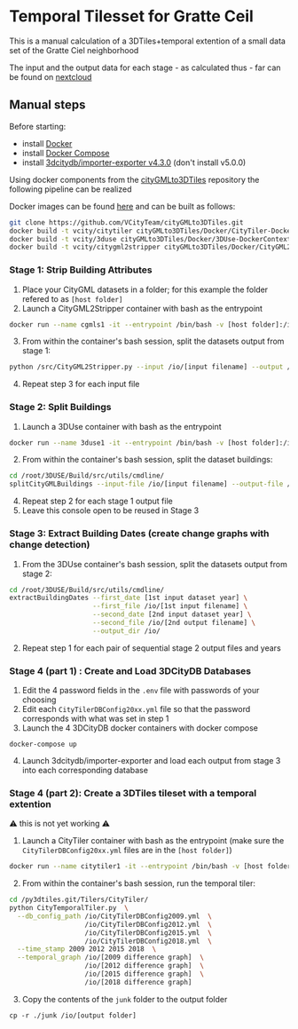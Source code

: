 # Temporal Tilesset for Gratte Ceil
This is a manual calculation of a 3DTiles+temporal extention of a small data set of the Gratte Ciel neighborhood

The input and the output data for each stage - as calculated thus - far can be found on [nextcloud](https://partage.liris.cnrs.fr/index.php/f/723258567)

## Manual steps
Before starting:
- install [Docker](https://docs.docker.com/engine/install/)
- install [Docker Compose](https://docs.docker.com/compose/install/)
- install [3dcitydb/importer-exporter v4.3.0](https://github.com/3dcitydb/importer-exporter/releases/tag/v4.3.0) (don't install v5.0.0)


Using docker components from the [cityGMLto3DTiles](https://github.com/VCityTeam/cityGMLto3DTiles) repository the following pipeline can be realized

Docker images can be found [here](https://github.com/VCityTeam/cityGMLto3DTiles/tree/master/Docker) and can be built as follows:
```bash
git clone https://github.com/VCityTeam/cityGMLto3DTiles.git
docker build -t vcity/citytiler cityGMLto3DTiles/Docker/CityTiler-DockerContext
docker build -t vcity/3duse cityGMLto3DTiles/Docker/3DUse-DockerContext
docker build -t vcity/citygml2stripper cityGMLto3DTiles/Docker/CityGML2Stripper-DockerContext
```

### Stage 1: Strip Building Attributes
1. Place your CityGML datasets in a folder; for this example the folder refered to as `[host folder]`
2. Launch a CityGML2Stripper container with bash as the entrypoint
```bash
docker run --name cgmls1 -it --entrypoint /bin/bash -v [host folder]:/io vcity/citygml2stripper
```
3. From within the container's bash session, split the datasets output from stage 1:
```bash
python /src/CityGML2Stripper.py --input /io/[input filename] --output /io/[output filename] --remove-building-parts
```
4. Repeat step 3 for each input file

### Stage 2: Split Buildings
1. Launch a 3DUse container with bash as the entrypoint
```bash
docker run --name 3duse1 -it --entrypoint /bin/bash -v [host folder]:/io vcity/3duse
```
2. From within the container's bash session, split the dataset buildings:
```bash
cd /root/3DUSE/Build/src/utils/cmdline/
splitCityGMLBuildings --input-file /io/[input filename] --output-file /io/[output filename]
```
4. Repeat step 2 for each stage 1 output file
5. Leave this console open to be reused in Stage 3

### Stage 3: Extract Building Dates (create change graphs with change detection)
1. From the 3DUse container's bash session, split the datasets output from stage 2:
```bash
cd /root/3DUSE/Build/src/utils/cmdline/
extractBuildingDates --first_date [1st input dataset year] \
                     --first_file /io/[1st input filename] \
                     --second_date [2nd input dataset year] \
                     --second_file /io/[2nd output filename] \
                     --output_dir /io/
```
2. Repeat step 1 for each pair of sequential stage 2 output files and years

### Stage 4 (part 1) : Create and Load 3DCityDB Databases
1. Edit the 4 password fields in the `.env` file with passwords of your choosing
2. Edit each `CityTilerDBConfig20xx.yml` file so that the password corresponds with what was set in step 1 
3. Launch the 4 3DCityDB docker containers with docker compose
```
docker-compose up
```
4. Launch 3dcitydb/importer-exporter and load each output from stage 3 into each corresponding database 

### Stage 4 (part 2): Create a 3DTiles tileset with a temporal extention
⚠️ this is not yet working ⚠️
1. Launch a CityTiler container with bash as the entrypoint (make sure the `CityTilerDBConfig20xx.yml` files are in the `[host folder]`)
```bash
docker run --name citytiler1 -it --entrypoint /bin/bash -v [host folder]:/io vcity/citytiler
```
2. From within the container's bash session, run the temporal tiler:
```bash
cd /py3dtiles.git/Tilers/CityTiler/
python CityTemporalTiler.py  \
  --db_config_path /io/CityTilerDBConfig2009.yml  \
                   /io/CityTilerDBConfig2012.yml  \
                   /io/CityTilerDBConfig2015.yml  \
                   /io/CityTilerDBConfig2018.yml  \
  --time_stamp 2009 2012 2015 2018  \
  --temporal_graph /io/[2009 difference graph]  \
                   /io/[2012 difference graph]  \
                   /io/[2015 difference graph]  \
                   /io/[2018 difference graph]
```
3. Copy the contents of the `junk` folder to the output folder
```
cp -r ./junk /io/[output folder]
```
